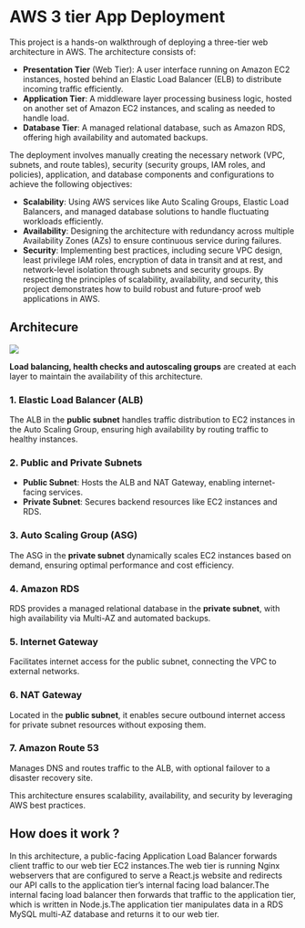 # AWS 3 tier App Deployment

This project is a hands-on walkthrough of deploying a three-tier web architecture in AWS. The architecture consists of:

- **Presentation Tier** (Web Tier): A user interface running on Amazon EC2 instances, hosted behind an Elastic Load Balancer (ELB) to distribute incoming traffic efficiently.
- **Application Tier**: A middleware layer processing business logic, hosted on another set of Amazon EC2 instances, and scaling as needed to handle load.
- **Database Tier**: A managed relational database, such as Amazon RDS, offering high availability and automated backups.<br/>

The deployment involves manually creating the necessary network (VPC, subnets, and route tables), security (security groups, IAM roles, and policies), application, and database components and configurations to achieve the following objectives:

- **Scalability**: Using AWS services like Auto Scaling Groups, Elastic Load Balancers, and managed database solutions to handle fluctuating workloads efficiently.
- **Availability**: Designing the architecture with redundancy across multiple Availability Zones (AZs) to ensure continuous service during failures.
- **Security**: Implementing best practices, including secure VPC design, least privilege IAM roles, encryption of data in transit and at rest, and network-level isolation through subnets and security groups.
  By respecting the principles of scalability, availability, and security, this project demonstrates how to build robust and future-proof web applications in AWS.

## Architecure

<img src='./architecture.png'>

**Load balancing, health checks and autoscaling groups** are created at each layer to maintain the availability of this architecture.

### 1. **Elastic Load Balancer (ALB)**

The ALB in the **public subnet** handles traffic distribution to EC2 instances in the Auto Scaling Group, ensuring high availability by routing traffic to healthy instances.

### 2. **Public and Private Subnets**

- **Public Subnet**: Hosts the ALB and NAT Gateway, enabling internet-facing services.
- **Private Subnet**: Secures backend resources like EC2 instances and RDS.

### 3. **Auto Scaling Group (ASG)**

The ASG in the **private subnet** dynamically scales EC2 instances based on demand, ensuring optimal performance and cost efficiency.

### 4. **Amazon RDS**

RDS provides a managed relational database in the **private subnet**, with high availability via Multi-AZ and automated backups.

### 5. **Internet Gateway**

Facilitates internet access for the public subnet, connecting the VPC to external networks.

### 6. **NAT Gateway**

Located in the **public subnet**, it enables secure outbound internet access for private subnet resources without exposing them.

### 7. **Amazon Route 53**

Manages DNS and routes traffic to the ALB, with optional failover to a disaster recovery site.

This architecture ensures scalability, availability, and security by leveraging AWS best practices.

## How does it work ?

In this architecture, a public-facing Application Load Balancer forwards client traffic to our web tier EC2 instances.The web tier is running Nginx webservers that are configured to serve a React.js website and redirects our API calls to the application tier’s internal facing load balancer.The internal facing load balancer then forwards that traffic to the application tier, which is written in Node.js.The application tier manipulates data in a RDS MySQL multi-AZ database and returns it to our web tier.
